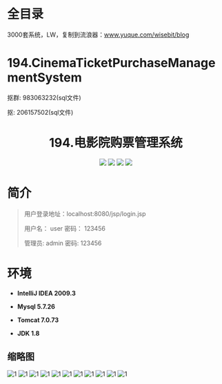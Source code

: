 # 全目录

3000套系统，LW，复制到流浪器：www.yuque.com/wisebit/blog

# 194.CinemaTicketPurchaseManagementSystem

<p>抠群: 983063232(sql文件)</p>
<p>抠: 206157502(sql文件)</p>

<p><h1 align="center">194.电影院购票管理系统</h1></p>


<p align="center">
	<img src="https://img.shields.io/badge/jdk-1.8-orange.svg"/>
    <img src="https://img.shields.io/badge/servlet-5.x-lightgrey.svg"/>
    <img src="https://img.shields.io/badge/jsp-3.x-blue.svg"/>
    <img src="https://img.shields.io/badge/jdbc-5.x-yellow.svg"/>
</p>

# 简介
>
> 用户登录地址：localhost:8080/jsp/login.jsp
>
> 用户名： user   密码： 123456
>
> 管理员: admin   密码: 123456

# 环境

- <b>IntelliJ IDEA 2009.3</b>

- <b>Mysql 5.7.26</b>

- <b>Tomcat 7.0.73</b>

- <b>JDK 1.8</b>




## 缩略图
![1](https://bitwise.oss-cn-heyuan.aliyuncs.com/2024/9/10/2a429350-1ee9-4a4f-b8ec-f66d204e8671.png)
![1](https://bitwise.oss-cn-heyuan.aliyuncs.com/2024/9/10/50243e3c-2d72-4425-8ebe-0cb73187e850.png)
![1](https://bitwise.oss-cn-heyuan.aliyuncs.com/2024/9/10/42e82d13-1b8c-43db-978a-eff0f5314376.png)
![1](https://bitwise.oss-cn-heyuan.aliyuncs.com/2024/9/10/c6326b8a-7dcb-4746-af60-290cfbe12b8b.png)
![1](https://bitwise.oss-cn-heyuan.aliyuncs.com/2024/9/10/6ef81c20-210a-474e-a605-fed764f31156.png)
![1](https://bitwise.oss-cn-heyuan.aliyuncs.com/2024/9/10/9877408a-19c1-4d14-997d-19fab78d3b09.png)
![1](https://bitwise.oss-cn-heyuan.aliyuncs.com/2024/9/10/f22df2a1-ee99-4286-bbe3-6db6a94ae8c0.png)
![1](https://bitwise.oss-cn-heyuan.aliyuncs.com/2024/9/10/22cff0e6-1a37-46d5-9f67-69a43e7a621e.png)
![1](https://bitwise.oss-cn-heyuan.aliyuncs.com/2024/9/10/f17ed908-136a-4522-a177-c91f06dc3c91.png)
![1](https://bitwise.oss-cn-heyuan.aliyuncs.com/2024/9/10/a0361a19-c605-478c-8c96-0813cc00a386.png)
![1](https://bitwise.oss-cn-heyuan.aliyuncs.com/2024/9/10/9238a927-c96c-419c-9c63-9faa31986377.png)



